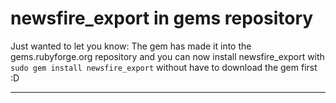 # newsfire_export in gems repository

Just wanted to let you know: The gem has made it into the gems.rubyforge.org repository and you can now install newsfire_export with `sudo gem install newsfire_export` without have to download the gem first :D

-------------------------------

